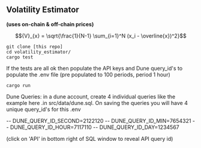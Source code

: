 ## Volatility Estimator

**(uses on-chain & off-chain prices)**

$${V}_{x} = \sqrt{\frac{1}{N-1} \sum_{i=1}^N (x_i - \overline{x})^2}$$

    git clone [this repo]
    cd volatility_estimator/
    cargo test

If the tests are all ok then populate the API keys and Dune query_id's to populate the .env file (pre populated to 100 periods, period 1 hour)

    cargo run

Dune Queries: in a dune account, create 4 individual queries like the example here .in src/data/dune.sql. On saving the queries you will have 4 unique query_id's for this .env

-- DUNE_QUERY_ID_SECOND=2122120
-- DUNE_QUERY_ID_MIN=7654321
-- DUNE_QUERY_ID_HOUR=7117110
-- DUNE_QUERY_ID_DAY=1234567

(click on 'API' in bottom right of SQL window to reveal API query id)
